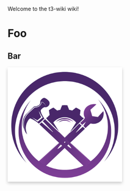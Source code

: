 Welcome to the t3-wiki wiki!

# Foo

## Bar

<img src="./images/logo_only_800.png" alt="Alt text" width="300" style="box-shadow: 0px 4px 8px rgba(0, 0, 0, 0.2);">
